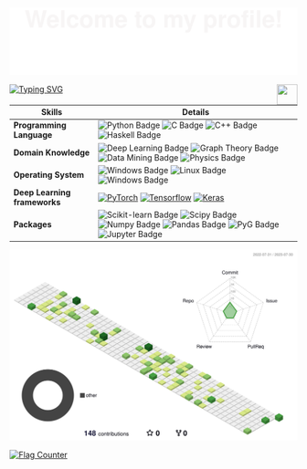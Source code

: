 ![](assets/Bottom_up.svg)

<!--
This repository is largely based on:
https://github.com/BEPb/BEPb
-->

<!-- my-icons -->
<!-- <p align="center">
    <a href="https://github.com/CNSaber/CNSaber"><img src="https://img.shields.io/badge/status-updating-brightgreen.svg"></a>
    <a href="https://github.com/python/cpython"><img src="https://img.shields.io/badge/Python-3.10-FF1493.svg"></a>
    <a href="https://github.com/CNSaber/CNSaber/graphs/contributors"><img src="https://img.shields.io/github/contributors/CNSaber/CNSaber?color=blue"></a>
    <a href="https://github.com/CNSaber/CNSaber/stargazers"><img src="https://img.shields.io/github/stars/CNSaber/CNSaber.svg?logo=github"></a>
    <a href="https://github.com/CNSaber/CNSaber/network/members"><img src="https://img.shields.io/github/forks/CNSaber/CNSaber.svg?color=blue&logo=github"></a>
    <img src="https://visitor-badge.laobi.icu/badge?page_id=CNSaber.CNSaber" alt="visitors"/>   
</p> -->

<!-- my-header-img -->
<a href="https://www.python.org/"><img src="https://upload.wikimedia.org/wikipedia/commons/c/c3/Python-logo-notext.svg" align="right" height="36" width="36" ></a>

<!-- my-ticker -->  
[![Typing SVG](https://readme-typing-svg.herokuapp.com?color=%2336BCF7&center=true&vCenter=true&width=600&lines=Hi+there+👋,+I+am+Zhenhan+Huang;Welcome+to+My+Profile!;I+am+a+Deep+learning+researcher;Self-Motivated+coder;Probabilistic+believer)](https://git.io/typing-svg)

<!-- my-skils -->
| Skills                                          | Details                                                                                                                                                                                                                                                                                                                                                                                                                                                                                                                                                                                                                              |
|-------------------------------------------------|--------------------------------------------------------------------------------------------------------------------------------------------------------------------------------------------------------------------------------------------------------------------------------------------------------------------------------------------------------------------------------------------------------------------------------------------------------------------------------------------------------------------------------------------------------------------------------------------------------------------------------------|
| **Programming Language**                        | ![Python Badge](https://img.shields.io/badge/-Python-3776AB?style=flat&logo=Python&logoColor=white) ![C Badge](https://img.shields.io/badge/-C-3776AB?style=flat&logo=C&logoColor=white) ![C++ Badge](https://img.shields.io/badge/-C++-3776AB?style=flat&logo=cplusplus&logoColor=white) ![Haskell Badge](https://img.shields.io/badge/-Haskell-3776AB?style=flat&logo=haskell&logoColor=white)                                                                                                                                                                                                                                     |
| **Domain Knowledge**                            | ![Deep Learning Badge](https://img.shields.io/badge/-Deep%20Learning-A4C2F5?style=flat&logoColor=white) ![Graph Theory Badge](https://img.shields.io/badge/-Graph%20Theory-FFC599?style=flat&logoColor=white) ![Data Mining Badge](https://img.shields.io/badge/-Data%20Mining-DA98FE?style=flat&logoColor=white) ![Physics Badge](https://img.shields.io/badge/-Physics-D4FF98?style=flat&logoColor=white)                                                                                                                                                                                                                                    |
| **Operating System**                            | ![Windows Badge](https://img.shields.io/badge/-MacOS-3776AB?style=flat&logo=Apple&logoColor=white) ![Linux Badge](https://img.shields.io/badge/-Linux-3776AB?style=flat&logo=Linux&logoColor=white) ![Windows Badge](https://img.shields.io/badge/-Windows-3776AB?style=flat&logo=Windows&logoColor=white)                                                                                                                                                                                                                                                                                                                           |
| **Deep Learning frameworks**                    | <a href="https://pytorch.org"><img alt="PyTorch" src="https://img.shields.io/badge/PyTorch-ee4c2c?logo=pytorch&logoColor=white"></a> <a href="https://www.tensorflow.org"><img alt="Tensorflow" src="https://img.shields.io/badge/Tensorflow-ee4c2c?logo=Tensorflow&logoColor=white"></a> <a href="https://keras.io"><img alt="Keras" src="https://img.shields.io/badge/Keras-ee4c2c?logo=Keras&logoColor=white"></a>                                                                                                                                                                                                                |
| **Packages**                                    | ![Scikit-learn Badge](https://img.shields.io/badge/-Scikit--learn-FEFEFA?style=flat&logo=scikit-learn&logoColor=6097FF) ![Scipy Badge](https://img.shields.io/badge/-Scipy-FEFEFA?style=flat&logo=scipy&logoColor=6097FF) ![Numpy Badge](https://img.shields.io/badge/-Numpy-FEFEFA?style=flat&logo=numpy&logoColor=6097FF) ![Pandas Badge](https://img.shields.io/badge/-Pands-FEFEFA?style=flat&logo=pandas&logoColor=6097FF) ![PyG Badge](https://img.shields.io/badge/-PyG-FEFEFA?style=flat&logo=pyg&logoColor=3C2179) ![Jupyter Badge](https://img.shields.io/badge/-Jupyter-FEFEFA?style=flat&logo=jupyter&logoColor=#F37626) |

<!-- profile-green-animate -->
![](./profile-3d-contrib/profile-green-animate.svg)

<!-- visitor-counting -->
<a href="https://info.flagcounter.com/IFYX"><img src="https://s11.flagcounter.com/count2/IFYX/bg_FFFFFF/txt_000000/border_CCCCCC/columns_6/maxflags_12/viewers_0/labels_0/pageviews_0/flags_0/percent_0/" alt="Flag Counter" border="0"></a>
